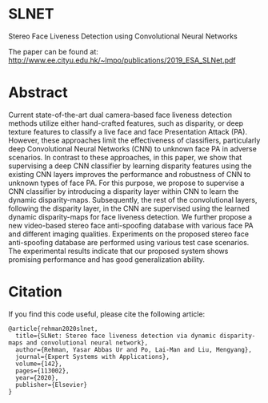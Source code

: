 # SLNET
Stereo Face Liveness Detection using Convolutional Neural Networks

The paper can be found at: http://www.ee.cityu.edu.hk/~lmpo/publications/2019_ESA_SLNet.pdf

# Abstract
Current state-of-the-art dual camera-based face liveness detection methods utilize either hand-crafted features, such as disparity, or deep texture features to classify a live face and face Presentation Attack (PA). However, these approaches limit the effectiveness of classifiers, particularly deep Convolutional Neural Networks (CNN) to unknown face PA in adverse scenarios. In contrast to these approaches, in this paper, we show that supervising a deep CNN classifier by learning disparity features using the existing CNN layers improves the performance and robustness of CNN to unknown types of face PA. For this purpose, we propose to supervise a CNN classifier by introducing a disparity layer within CNN to learn the dynamic disparity-maps. Subsequently, the rest of the convolutional layers, following the disparity layer, in the CNN are supervised using the learned dynamic disparity-maps for face liveness detection. We further propose a new video-based stereo face anti-spoofing database with various face PA and different imaging qualities. Experiments on the proposed stereo face anti-spoofing database are performed using various test case scenarios. The experimental results indicate that our proposed system shows promising performance and has good generalization ability.

# Citation
If you find this code useful, please cite the following article:

```
@article{rehman2020slnet,
  title={SLNet: Stereo face liveness detection via dynamic disparity-maps and convolutional neural network},
  author={Rehman, Yasar Abbas Ur and Po, Lai-Man and Liu, Mengyang},
  journal={Expert Systems with Applications},
  volume={142},
  pages={113002},
  year={2020},
  publisher={Elsevier}
}
```
